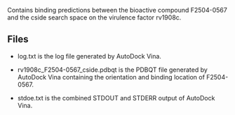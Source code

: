 Contains binding predictions between the bioactive compound F2504-0567 and the cside search space on the virulence factor rv1908c.

## Files

- log.txt is the log file generated by AutoDock Vina.

- rv1908c_F2504-0567_cside.pdbqt is the PDBQT file generated by AutoDock Vina containing the orientation and binding location of F2504-0567.

- stdoe.txt is the combined STDOUT and STDERR output of AutoDock Vina.

